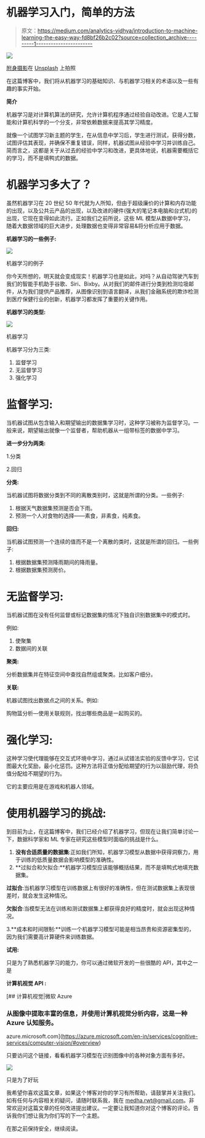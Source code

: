 # 机器学习入门，简单的方法

> 原文：<https://medium.com/analytics-vidhya/introduction-to-machine-learning-the-easy-way-fd8bf26b2c02?source=collection_archive---------1----------------------->

![](img/69c39aac6e3a1f252905d92abffbe21a.png)

[附身摄影](https://unsplash.com/@possessedphotography?utm_source=medium&utm_medium=referral)在 [Unsplash](https://unsplash.com?utm_source=medium&utm_medium=referral) 上拍照

在这篇博客中，我们将从机器学习的基础知识、与机器学习相关的术语以及一些有趣的事实开始。

**简介**

机器学习是对计算机算法的研究，允许计算机程序通过经验自动改进。它是人工智能和计算机科学的一个分支，非常依赖数据来提高其学习精度。

就像一个试图学习新主题的学生，在从信息中学习后，学生进行测试，获得分数，试图评估其表现，并确保不重复错误，同样，机器试图从经验中学习并训练自己。简而言之，这都是关于从过去的经验中学习和改进，更具体地说，机器需要概括它的学习，而不是填鸭式的数据。

# **机器学习多大了？**

虽然机器学习在 20 世纪 50 年代就为人所知，但由于超级廉价的计算和内存功能的出现，以及公共云产品的出现，以及改进的硬件(强大的笔记本电脑和台式机)的出现，它现在变得如此流行。正如我们之前所说，这些 ML 模型从数据中学习，随着大数据领域的巨大进步，处理数据也变得非常容易&将分析应用于数据。

**机器学习的一些例子:**

![](img/ed640a74a31f8080d3fda81604f058b8.png)

机器学习的例子

你今天所想的，明天就会变成现实！机器学习也是如此，对吗？从自动驾驶汽车到我们的智能手机助手谷歌、Siri、Bixby。从对我们的邮件进行分类到检测垃圾邮件，从为我们提供产品推荐，从图像识别到语言翻译，从我们金融系统的欺诈检测到医疗保健行业的创新，机器学习都发挥了重要的关键作用。

**机器学习的类型:**

![](img/8defcc1fe18f2a77c42a1acbe5179ee4.png)

机器学习

机器学习分为三类:

1.  监督学习
2.  无监督学习
3.  强化学习

# **监督学习:**

当机器试图从包含输入和期望输出的数据集学习时，这种学习被称为监督学习。一般来说，期望输出就像一个监督者，帮助机器从一组带标签的数据中学习。

**进一步分为两类:**

1.分类

2.回归

**分类:**

当机器试图将数据分类到不同的离散类别时，这就是所谓的分类。一些例子:

1.  根据天气数据集预测是否会下雨。
2.  预测一个人对食物的选择——素食，非素食，纯素食。

**回归:**

当机器试图预测一个连续的值而不是一个离散的类时，这就是所谓的回归。一些例子:

1.  根据数据集预测降雨期间的降雨量。
2.  根据数据集预测房价。

# **无监督学习:**

当机器试图在没有任何监督或标记数据集的情况下独自识别数据集中的模式时。

例如:

1.  使聚集
2.  数据间的关联

**聚类:**

分析数据集并在特征空间中查找自然组或聚类。比如客户细分。

**关联:**

机器试图找出数据点之间的关系。例如:

购物篮分析—使用关联规则，找出哪些商品是一起购买的。

# **强化学习:**

这种学习使代理能够在交互式环境中学习，通过从试错法实验的反馈中学习，它试图最大化奖励，最小化惩罚。这种方法将正值分配给期望的行为以鼓励代理，将负值分配给不期望的行为。

它的主要应用是在游戏和机器人领域。

# 使用机器学习的挑战:

到目前为止，在这篇博客中，我们已经介绍了机器学习，但现在让我们简单讨论一下，数据科学家和 ML 专家在研究这些模型时面临的挑战是什么。

1.  **没有合适质量的数据集**:正如我们所知，机器学习模型从数据中获得洞察力，用于训练的低质量数据会影响模型的准确性。
2.  **过拟合和欠拟合:**机器学习模型应该能够概括结果，而不是填鸭式地填充数据集。

**过拟合**:当机器学习模型在训练数据上有很好的准确性，但在测试数据集上表现很差时，就会发生这种情况。

**欠拟合**:当模型无法在训练和测试数据集上都获得良好的精度时，就会出现这种情况。

3.**成本和时间限制:**训练一个机器学习模型可能是相当昂贵和资源密集型的，因为我们需要高计算硬件来训练数据。

**试用:**

只是为了熟悉机器学习的能力，你可以通过微软开发的一些很酷的 API，其中之一是

**计算机视觉 API :**

[](https://azure.microsoft.com/en-in/services/cognitive-services/computer-vision/#overview) [## 计算机视觉|微软 Azure

### 从图像中提取丰富的信息，并使用计算机视觉分析内容，这是一种 Azure 认知服务。

azure.microsoft.com](https://azure.microsoft.com/en-in/services/cognitive-services/computer-vision/#overview) 

只要访问这个链接，看看机器学习模型在识别图像中的各种对象方面有多好。

![](img/420e54136fcd061cea94d6bcfe98c824.png)

只是为了好玩

我希望你喜欢这篇文章，如果这个博客对你的学习有所帮助，请鼓掌并关注我们。如有任何与内容相关的疑问，请随时联系我，我在 medha.rwt@gmail.com。非常欢迎对这篇文章的任何改进提出建议。一定要让我知道你对这个博客的评论。告诉我你们想让我为你们写的下一个主题。

在那之前保持安全，继续阅读。